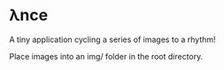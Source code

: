 # λnce

A tiny application cycling a series of images to a rhythm!

Place images into an img/ folder in the root directory.
